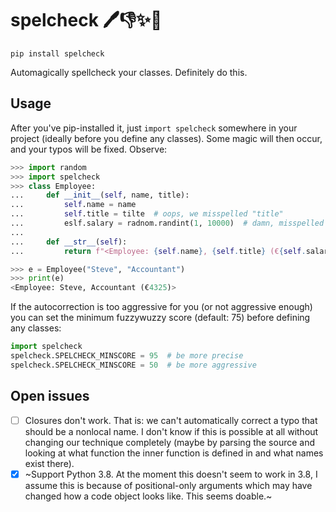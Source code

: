 # spelcheck 🖊️👎✨🎉

    pip install spelcheck

Automagically spellcheck your classes. Definitely do this.

## Usage

After you've pip-installed it, just `import spelcheck` somewhere in your
project (ideally before you define any classes). Some magic will then occur,
and your typos will be fixed. Observe:

```python
>>> import random
>>> import spelcheck
>>> class Employee:
...     def __init__(self, name, title):
...         self.name = name
...         self.title = tilte  # oops, we misspelled "title"
...         eslf.salary = radnom.randint(1, 10000)  # damn, misspelled "random"
...
...     def __str__(self):
...         return f"<Employee: {self.name}, {self.title} (€{self.salary})>"

>>> e = Employee("Steve", "Accountant")
>>> print(e)
<Employee: Steve, Accountant (€4325)>
```

If the autocorrection is too aggressive for you (or not aggressive enough) you
can set the minimum fuzzywuzzy score (default: 75) before defining any classes:

```python
import spelcheck
spelcheck.SPELCHECK_MINSCORE = 95  # be more precise
spelcheck.SPELCHECK_MINSCORE = 50  # be more aggressive
```

## Open issues

- [ ] Closures don't work. That is: we can't automatically correct a typo that
  should be a nonlocal name. I don't know if this is possible at all without
  changing our technique completely (maybe by parsing the source and looking at
  what function the inner function is defined in and what names exist there).
- [x] ~Support Python 3.8. At the moment this doesn't seem to work in 3.8, I
  assume this is because of positional-only arguments which may have changed
  how a code object looks like. This seems doable.~
